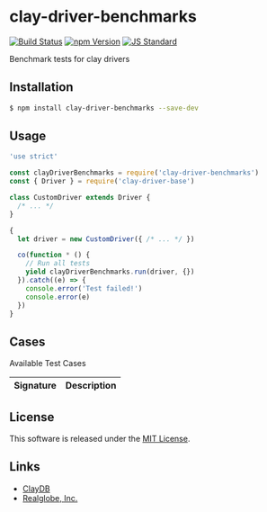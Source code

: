 clay-driver-benchmarks
==========

<!---
This file is generated by ape-tmpl. Do not update manually.
--->

<!-- Badge Start -->
<a name="badges"></a>

[![Build Status][bd_travis_com_shield_url]][bd_travis_com_url]
[![npm Version][bd_npm_shield_url]][bd_npm_url]
[![JS Standard][bd_standard_shield_url]][bd_standard_url]

[bd_repo_url]: https://github.com/realglobe-Inc/clay-driver-benchmarks
[bd_travis_url]: http://travis-ci.org/realglobe-Inc/clay-driver-benchmarks
[bd_travis_shield_url]: http://img.shields.io/travis/realglobe-Inc/clay-driver-benchmarks.svg?style=flat
[bd_travis_com_url]: http://travis-ci.com/realglobe-Inc/clay-driver-benchmarks
[bd_travis_com_shield_url]: https://api.travis-ci.com/realglobe-Inc/clay-driver-benchmarks.svg?token=aeFzCpBZebyaRijpCFmm
[bd_license_url]: https://github.com/realglobe-Inc/clay-driver-benchmarks/blob/master/LICENSE
[bd_codeclimate_url]: http://codeclimate.com/github/realglobe-Inc/clay-driver-benchmarks
[bd_codeclimate_shield_url]: http://img.shields.io/codeclimate/github/realglobe-Inc/clay-driver-benchmarks.svg?style=flat
[bd_codeclimate_coverage_shield_url]: http://img.shields.io/codeclimate/coverage/github/realglobe-Inc/clay-driver-benchmarks.svg?style=flat
[bd_gemnasium_url]: https://gemnasium.com/realglobe-Inc/clay-driver-benchmarks
[bd_gemnasium_shield_url]: https://gemnasium.com/realglobe-Inc/clay-driver-benchmarks.svg
[bd_npm_url]: http://www.npmjs.org/package/clay-driver-benchmarks
[bd_npm_shield_url]: http://img.shields.io/npm/v/clay-driver-benchmarks.svg?style=flat
[bd_standard_url]: http://standardjs.com/
[bd_standard_shield_url]: https://img.shields.io/badge/code%20style-standard-brightgreen.svg

<!-- Badge End -->


<!-- Description Start -->
<a name="description"></a>

Benchmark tests for clay drivers

<!-- Description End -->


<!-- Overview Start -->
<a name="overview"></a>



<!-- Overview End -->


<!-- Sections Start -->
<a name="sections"></a>

<!-- Section from "doc/guides/01.Installation.md.hbs" Start -->

<a name="section-doc-guides-01-installation-md"></a>

Installation
-----

```bash
$ npm install clay-driver-benchmarks --save-dev
```


<!-- Section from "doc/guides/01.Installation.md.hbs" End -->

<!-- Section from "doc/guides/02.Usage.md.hbs" Start -->

<a name="section-doc-guides-02-usage-md"></a>

Usage
---------

```javascript
'use strict'

const clayDriverBenchmarks = require('clay-driver-benchmarks')
const { Driver } = require('clay-driver-base')

class CustomDriver extends Driver {
  /* ... */
}

{
  let driver = new CustomDriver({ /* ... */ })

  co(function * () {
    // Run all tests
    yield clayDriverBenchmarks.run(driver, {})
  }).catch((e) => {
    console.error('Test failed!')
    console.error(e)
  })
}

```


<!-- Section from "doc/guides/02.Usage.md.hbs" End -->

<!-- Section from "doc/guides/03.Cases.md.hbs" Start -->

<a name="section-doc-guides-03-cases-md"></a>

Cases
---------

Available Test Cases

| Signature | Description |
| ---- | ----------- |


<!-- Section from "doc/guides/03.Cases.md.hbs" End -->


<!-- Sections Start -->


<!-- LICENSE Start -->
<a name="license"></a>

License
-------
This software is released under the [MIT License](https://github.com/realglobe-Inc/clay-driver-benchmarks/blob/master/LICENSE).

<!-- LICENSE End -->


<!-- Links Start -->
<a name="links"></a>

Links
------

+ [ClayDB][clay_d_b_url]
+ [Realglobe, Inc.][realglobe,_inc__url]

[clay_d_b_url]: https://github.com/realglobe-Inc/claydb
[realglobe,_inc__url]: http://realglobe.jp

<!-- Links End -->
